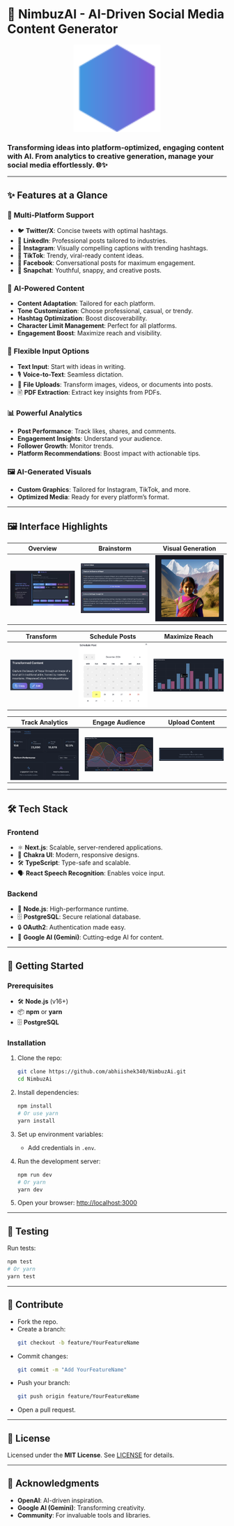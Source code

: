 
# 🚀 **NimbuzAI - AI-Driven Social Media Content Generator**

<p align="center">
  <img src="frontend/public/logo.svg" alt="BrandAI Logo" width="200"/>
</p>

### Transforming ideas into **platform-optimized**, **engaging content** with AI. From **analytics** to **creative generation**, manage your social media effortlessly. 🌐✨

---

## ✨ **Features at a Glance**

### 🎯 **Multi-Platform Support**
- 🐦 **Twitter/X**: Concise tweets with optimal hashtags.
- 💼 **LinkedIn**: Professional posts tailored to industries.
- 📸 **Instagram**: Visually compelling captions with trending hashtags.
- 🎥 **TikTok**: Trendy, viral-ready content ideas.
- 📘 **Facebook**: Conversational posts for maximum engagement.
- 👻 **Snapchat**: Youthful, snappy, and creative posts.

### 🤖 **AI-Powered Content**
- **Content Adaptation**: Tailored for each platform.
- **Tone Customization**: Choose professional, casual, or trendy.
- **Hashtag Optimization**: Boost discoverability.
- **Character Limit Management**: Perfect for all platforms.
- **Engagement Boost**: Maximize reach and visibility.

### 🎤 **Flexible Input Options**
- **Text Input**: Start with ideas in writing.
- 🎙️ **Voice-to-Text**: Seamless dictation.
- 📄 **File Uploads**: Transform images, videos, or documents into posts.
- 🖹 **PDF Extraction**: Extract key insights from PDFs.

### 📊 **Powerful Analytics**
- **Post Performance**: Track likes, shares, and comments.
- **Engagement Insights**: Understand your audience.
- **Follower Growth**: Monitor trends.
- **Platform Recommendations**: Boost impact with actionable tips.

### 🖼️ **AI-Generated Visuals**
- **Custom Graphics**: Tailored for Instagram, TikTok, and more.
- **Optimized Media**: Ready for every platform’s format.

---

## 🖼️ **Interface Highlights**

| **Overview**            | **Brainstorm**         | **Visual Generation**   |
|--------------------------|------------------------|--------------------------|
| ![Overview](frontend/public/Overview.png) | ![Brainstorm](frontend/public/Brainstorm.png) | ![Generate](frontend/public/GenerateImage.png) |

| **Transform**            | **Schedule Posts**     | **Maximize Reach**       |
|--------------------------|------------------------|--------------------------|
| ![Transform](frontend/public/Transform.png) | ![Schedule](frontend/public/SchedulePost.png) | ![Reach](frontend/public/Reach.png) |

| **Track Analytics**      | **Engage Audience**    | **Upload Content**       |
|--------------------------|------------------------|--------------------------|
| ![Analytics](frontend/public/Analytics.png) | ![Engagement](frontend/public/Engagemnet.png) | ![Upload](frontend/public/Upload.png) |

---

## 🛠️ **Tech Stack**

### **Frontend**
- ⚛️ **Next.js**: Scalable, server-rendered applications.
- 🎨 **Chakra UI**: Modern, responsive designs.
- 🛠️ **TypeScript**: Type-safe and scalable.
- 🗣️ **React Speech Recognition**: Enables voice input.

### **Backend**
- 🚀 **Node.js**: High-performance runtime.
- 🗄️ **PostgreSQL**: Secure relational database.
- 🔒 **OAuth2**: Authentication made easy.
- 🤖 **Google AI (Gemini)**: Cutting-edge AI for content.

---

## 🚀 **Getting Started**

### **Prerequisites**
- 🛠️ **Node.js** (v16+)
- 📦 **npm** or **yarn**
- 🗄️ **PostgreSQL**

### **Installation**
1. Clone the repo:
   ```bash
   git clone https://github.com/abhiishek340/NimbuzAi.git
   cd NimbuzAi
   ```
2. Install dependencies:
   ```bash
   npm install
   # Or use yarn
   yarn install
   ```
3. Set up environment variables:
   - Add credentials in `.env`.

4. Run the development server:
   ```bash
   npm run dev
   # Or yarn
   yarn dev
   ```
5. Open your browser: [http://localhost:3000](http://localhost:3000)

---

## 🧪 **Testing**
Run tests:
```bash
npm test
# Or yarn
yarn test
```

---

## 🤝 **Contribute**
- Fork the repo.
- Create a branch:
  ```bash
  git checkout -b feature/YourFeatureName
  ```
- Commit changes:
  ```bash
  git commit -m "Add YourFeatureName"
  ```
- Push your branch:
  ```bash
  git push origin feature/YourFeatureName
  ```
- Open a pull request.

---

## 📄 **License**
Licensed under the **MIT License**. See [LICENSE](LICENSE) for details.

---

## 🌟 **Acknowledgments**
- **OpenAI**: AI-driven inspiration.
- **Google AI (Gemini)**: Transforming creativity.
- **Community**: For invaluable tools and libraries.
